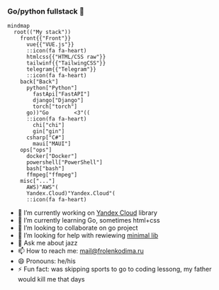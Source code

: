 ### Go/python fullstack 👋

```mermaid
mindmap
  root(("My stack"))
    front{{"Front"}}
      vue{{"VUE.js"}}
      ::icon(fa fa-heart)
      htmlcss{{"HTML/CSS raw"}}
      tailwinf{{"TailwingCSS"}}
      telegram{{"Telegram"}}
      ::icon(fa fa-heart)
    back["Back"]
      python["Python"]
        fastApi["FastAPI"]
        django["Django"]
        torch["torch"]
      go))"Go        <3"((
      ::icon(fa fa-heart)
        chi["chi"]
        gin["gin"]
      csharp["C#"]
        maui["MAUI"]
    ops["ops"]
      docker["Docker"]
      powershell["PowerShell"]
      bash["bash"]
      ffmpeg["ffmpeg"]
    misc["..."]
      AWS)"AWS"(
      Yandex.Cloud)"Yandex.Cloud"(
      ::icon(fa fa-heart)
```

- 🔭 I’m currently working on [Yandex Cloud](https://cloud.yandex.ru) library
- 🌱 I’m currently learning Go, sometimes html+css
- 👯 I’m looking to collaborate on go project
- 🤔 I’m looking for help with rewiewing [minimal lib](https://github.com/thefrol/minimal)
- 💬 Ask me about jazz
- 📫 How to reach me: mail@frolenkodima.ru
- 😄 Pronouns: he/his
- ⚡ Fun fact: was skipping sports to go to coding lessong, my father would kill me that days
